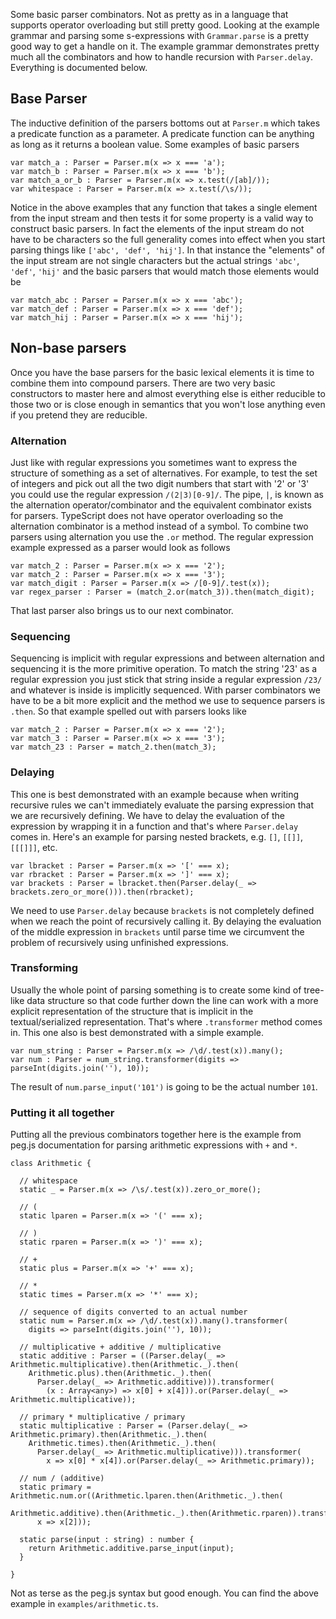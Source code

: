 Some basic parser combinators. Not as pretty as in a language that supports operator overloading but still pretty good. Looking at the example grammar and parsing some s-expressions with `Grammar.parse` is a pretty good way to get a handle on it. The example grammar demonstrates pretty much all the combinators and how to handle recursion with `Parser.delay`. Everything is documented below.

## Base Parser
The inductive definition of the parsers bottoms out at `Parser.m` which takes a predicate function as a parameter. A predicate function can be anything as long as it returns a boolean value. Some examples of basic parsers

```
var match_a : Parser = Parser.m(x => x === 'a');
var match_b : Parser = Parser.m(x => x === 'b');
var match_a_or_b : Parser = Parser.m(x => x.test(/[ab]/));
var whitespace : Parser = Parser.m(x => x.test(/\s/));
```

Notice in the above examples that any function that takes a single element from the input stream and then tests it for some property is a valid way to construct basic parsers. In fact the elements of the input stream do not have to be characters so the full generality comes into effect when you start parsing things like `['abc', 'def', 'hij']`. In that instance the "elements" of the input stream are not single characters but the actual strings `'abc'`, `'def'`, `'hij'` and the basic parsers that would match those elements would be

```
var match_abc : Parser = Parser.m(x => x === 'abc');
var match_def : Parser = Parser.m(x => x === 'def');
var match_hij : Parser = Parser.m(x => x === 'hij');
```

## Non-base parsers
Once you have the base parsers for the basic lexical elements it is time to combine them into compound parsers. There are two very basic constructors to master here and almost everything else is either reducible to those two or is close enough in semantics that you won't lose anything even if you pretend they are reducible.

### Alternation
Just like with regular expressions you sometimes want to express the structure of something as a set of alternatives. For example, to test the set of integers and pick out all the two digit numbers that start with '2' or '3' you could use the regular expression `/(2|3)[0-9]/`. The pipe, `|`, is known as the alternation operator/combinator and the equivalent combinator exists for parsers. TypeScript does not have operator overloading so the alternation combinator is a method instead of a symbol. To combine two parsers using alternation you use the `.or` method. The regular expression example expressed as a parser would look as follows

```
var match_2 : Parser = Parser.m(x => x === '2');
var match_2 : Parser = Parser.m(x => x === '3');
var match_digit : Parser = Parser.m(x => /[0-9]/.test(x));
var regex_parser : Parser = (match_2.or(match_3)).then(match_digit);
```

That last parser also brings us to our next combinator.

### Sequencing
Sequencing is implicit with regular expressions and between alternation and sequencing it is the more primitive operation. To match the string '23' as a regular expression you just stick that string inside a regular expression `/23/` and whatever is inside is implicitly sequenced. With parser combinators we have to be a bit more explicit and the method we use to sequence parsers is `.then`. So that example spelled out with parsers looks like

```
var match_2 : Parser = Parser.m(x => x === '2');
var match_3 : Parser = Parser.m(x => x === '3');
var match_23 : Parser = match_2.then(match_3);
```

### Delaying
This one is best demonstrated with an example because when writing recursive rules we can't immediately evaluate the parsing expression that we are recursively defining. We have to delay the evaluation of the expression by wrapping it in a function and that's where `Parser.delay` comes in. Here's an example for parsing nested brackets, e.g. `[]`, `[[]]`, `[[[]]]`, etc.

```
var lbracket : Parser = Parser.m(x => '[' === x);
var rbracket : Parser = Parser.m(x => ']' === x);
var brackets : Parser = lbracket.then(Parser.delay(_ => brackets.zero_or_more())).then(rbracket);
```

We need to use `Parser.delay` because `brackets` is not completely defined when we reach the point of recursively calling it. By delaying the evaluation of the middle expression in `brackets` until parse time we circumvent the problem of recursively using unfinished expressions.

### Transforming
Usually the whole point of parsing something is to create some kind of tree-like data structure so that code further down the line can work with a more explicit representation of the structure that is implicit in the textual/serialized representation. That's where `.transformer` method comes in. This one also is best demonstrated with a simple example.

```
var num_string : Parser = Parser.m(x => /\d/.test(x)).many();
var num : Parser = num_string.transformer(digits => parseInt(digits.join(''), 10));
```

The result of `num.parse_input('101')` is going to be the actual number `101`.

### Putting it all together
Putting all the previous combinators together here is the example from peg.js documentation for parsing arithmetic expressions with `+` and `*`.

```
class Arithmetic {

  // whitespace
  static _ = Parser.m(x => /\s/.test(x)).zero_or_more();

  // (
  static lparen = Parser.m(x => '(' === x);

  // )
  static rparen = Parser.m(x => ')' === x);

  // +
  static plus = Parser.m(x => '+' === x);

  // *
  static times = Parser.m(x => '*' === x);

  // sequence of digits converted to an actual number
  static num = Parser.m(x => /\d/.test(x)).many().transformer(
    digits => parseInt(digits.join(''), 10));

  // multiplicative + additive / multiplicative
  static additive : Parser = ((Parser.delay(_ => Arithmetic.multiplicative).then(Arithmetic._).then(
    Arithmetic.plus).then(Arithmetic._).then(
      Parser.delay(_ => Arithmetic.additive))).transformer(
        (x : Array<any>) => x[0] + x[4])).or(Parser.delay(_ => Arithmetic.multiplicative));

  // primary * multiplicative / primary
  static multiplicative : Parser = (Parser.delay(_ => Arithmetic.primary).then(Arithmetic._).then(
    Arithmetic.times).then(Arithmetic._).then(
      Parser.delay(_ => Arithmetic.multiplicative))).transformer(
        x => x[0] * x[4]).or(Parser.delay(_ => Arithmetic.primary));

  // num / (additive)
  static primary = Arithmetic.num.or((Arithmetic.lparen.then(Arithmetic._).then(
    Arithmetic.additive).then(Arithmetic._).then(Arithmetic.rparen)).transformer(
      x => x[2]));

  static parse(input : string) : number {
    return Arithmetic.additive.parse_input(input);
  }

}
```

Not as terse as the peg.js syntax but good enough. You can find the above example in `examples/arithmetic.ts`.
